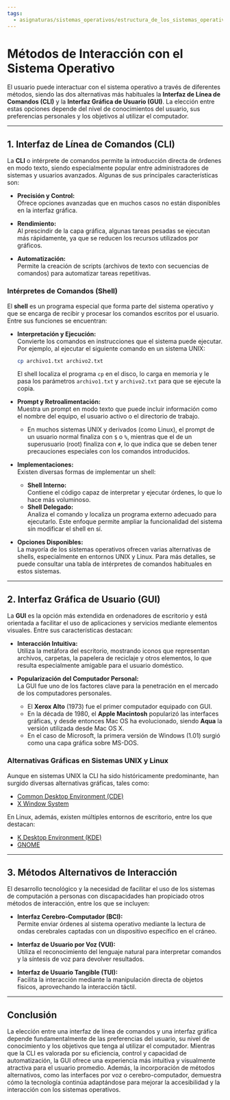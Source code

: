 ```yaml
---
tags:
  - asignaturas/sistemas_operativos/estructura_de_los_sistemas_operativos
---
```

# Métodos de Interacción con el Sistema Operativo

El usuario puede interactuar con el sistema operativo a través de diferentes métodos, siendo las dos alternativas más habituales la **Interfaz de Línea de Comandos (CLI)** y la **Interfaz Gráfica de Usuario (GUI)**. La elección entre estas opciones depende del nivel de conocimientos del usuario, sus preferencias personales y los objetivos al utilizar el computador.

---

## 1. Interfaz de Línea de Comandos (CLI)

La **CLI** o intérprete de comandos permite la introducción directa de órdenes en modo texto, siendo especialmente popular entre administradores de sistemas y usuarios avanzados. Algunas de sus principales características son:

- **Precisión y Control:**  
  Ofrece opciones avanzadas que en muchos casos no están disponibles en la interfaz gráfica.

- **Rendimiento:**  
  Al prescindir de la capa gráfica, algunas tareas pesadas se ejecutan más rápidamente, ya que se reducen los recursos utilizados por gráficos.

- **Automatización:**  
  Permite la creación de scripts (archivos de texto con secuencias de comandos) para automatizar tareas repetitivas.

### Intérpretes de Comandos (Shell)

El **shell** es un programa especial que forma parte del sistema operativo y que se encarga de recibir y procesar los comandos escritos por el usuario. Entre sus funciones se encuentran:

- **Interpretación y Ejecución:**  
  Convierte los comandos en instrucciones que el sistema puede ejecutar. Por ejemplo, al ejecutar el siguiente comando en un sistema UNIX:

  ```bash
  cp archivo1.txt archivo2.txt
  ```

  El shell localiza el programa `cp` en el disco, lo carga en memoria y le pasa los parámetros `archivo1.txt` y `archivo2.txt` para que se ejecute la copia.

- **Prompt y Retroalimentación:**  
  Muestra un prompt en modo texto que puede incluir información como el nombre del equipo, el usuario activo o el directorio de trabajo.  
  - En muchos sistemas UNIX y derivados (como Linux), el prompt de un usuario normal finaliza con `$` o `%`, mientras que el de un superusuario (root) finaliza con `#`, lo que indica que se deben tener precauciones especiales con los comandos introducidos.

- **Implementaciones:**  
  Existen diversas formas de implementar un shell:
  - **Shell Interno:**  
    Contiene el código capaz de interpretar y ejecutar órdenes, lo que lo hace más voluminoso.
  - **Shell Delegado:**  
    Analiza el comando y localiza un programa externo adecuado para ejecutarlo. Este enfoque permite ampliar la funcionalidad del sistema sin modificar el shell en sí.

- **Opciones Disponibles:**  
  La mayoría de los sistemas operativos ofrecen varias alternativas de shells, especialmente en entornos UNIX y Linux. Para más detalles, se puede consultar una tabla de intérpretes de comandos habituales en estos sistemas.

---

## 2. Interfaz Gráfica de Usuario (GUI)

La **GUI** es la opción más extendida en ordenadores de escritorio y está orientada a facilitar el uso de aplicaciones y servicios mediante elementos visuales. Entre sus características destacan:

- **Interacción Intuitiva:**  
  Utiliza la metáfora del escritorio, mostrando iconos que representan archivos, carpetas, la papelera de reciclaje y otros elementos, lo que resulta especialmente amigable para el usuario doméstico.

- **Popularización del Computador Personal:**  
  La GUI fue uno de los factores clave para la penetración en el mercado de los computadores personales.  
  - El **Xerox Alto** (1973) fue el primer computador equipado con GUI.
  - En la década de 1980, el **Apple Macintosh** popularizó las interfaces gráficas, y desde entonces Mac OS ha evolucionado, siendo **Aqua** la versión utilizada desde Mac OS X.
  - En el caso de Microsoft, la primera versión de Windows (1.01) surgió como una capa gráfica sobre MS-DOS.

### Alternativas Gráficas en Sistemas UNIX y Linux

Aunque en sistemas UNIX la CLI ha sido históricamente predominante, han surgido diversas alternativas gráficas, tales como:

- [Common Desktop Environment (CDE)](https://sourceforge.net/projects/cdesktopenv/)
- [X Window System](https://www.x.org/)

En Linux, además, existen múltiples entornos de escritorio, entre los que destacan:

- [K Desktop Environment (KDE)](https://kde.org/)
- [GNOME](https://www.gnome.org/)

---

## 3. Métodos Alternativos de Interacción

El desarrollo tecnológico y la necesidad de facilitar el uso de los sistemas de computación a personas con discapacidades han propiciado otros métodos de interacción, entre los que se incluyen:

- **Interfaz Cerebro-Computador (BCI):**  
  Permite enviar órdenes al sistema operativo mediante la lectura de ondas cerebrales captadas con un dispositivo específico en el cráneo.

- **Interfaz de Usuario por Voz (VUI):**  
  Utiliza el reconocimiento del lenguaje natural para interpretar comandos y la síntesis de voz para devolver resultados.

- **Interfaz de Usuario Tangible (TUI):**  
  Facilita la interacción mediante la manipulación directa de objetos físicos, aprovechando la interacción táctil.

---

## Conclusión

La elección entre una interfaz de línea de comandos y una interfaz gráfica depende fundamentalmente de las preferencias del usuario, su nivel de conocimiento y los objetivos que tenga al utilizar el computador. Mientras que la CLI es valorada por su eficiencia, control y capacidad de automatización, la GUI ofrece una experiencia más intuitiva y visualmente atractiva para el usuario promedio. Además, la incorporación de métodos alternativos, como las interfaces por voz o cerebro-computador, demuestra cómo la tecnología continúa adaptándose para mejorar la accesibilidad y la interacción con los sistemas operativos.
